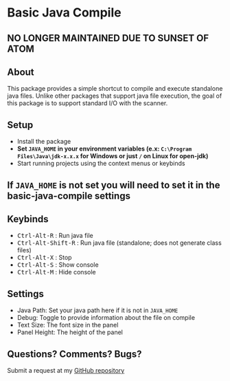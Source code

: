 # Basic Java Compile

## NO LONGER MAINTAINED DUE TO SUNSET OF ATOM

## About

This package provides a simple shortcut to compile and execute standalone java files. Unlike other packages that support java file execution, the goal of this package is to support standard I/O with the scanner.

## Setup
* Install the package
* **Set `JAVA_HOME` in your environment variables (e.x: `C:\Program Files\Java\jdk-x.x.x` for Windows or just `/` on Linux for open-jdk)**
* Start running projects using the context menus or keybinds

## If `JAVA_HOME` is not set you will need to set it in the basic-java-compile settings

## Keybinds
* <kbd>Ctrl-Alt-R</kbd> : Run java file
* <kbd>Ctrl-Alt-Shift-R</kbd> : Run java file (standalone; does not generate class files)
* <kbd>Ctrl-Alt-X</kbd> : Stop
* <kbd>Ctrl-Alt-S</kbd> : Show console
* <kbd>Ctrl-Alt-M</kbd> : Hide console

## Settings
* Java Path: Set your java path here if it is not in `JAVA_HOME`
* Debug: Toggle to provide information about the file on compile
* Text Size: The font size in the panel
* Panel Height: The height of the panel

## Questions? Comments? Bugs?
Submit a request at my [GitHub repository](https://github.com/CordMaster/basic-java-compile)
